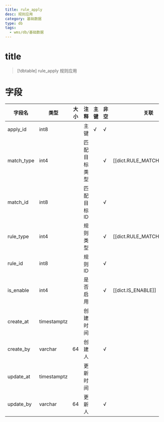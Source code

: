 ```yaml
---
title: rule_apply
desc: 规则应用
category: 基础数据
type: db
tags:
  - wms/db/基础数据
---
```


# title
>[!dbtable] rule_apply
> 规则应用

# 字段
| 字段名 | 类型 | 大小 | 注释 | 主键 | 非空 | 关联 |
| --- | --- | --- | --- | --- | --- | --- |
| apply_id | int8 |  | 主键 | √ | √ |  |
| match_type | int4 |  | 匹配目标类型 |  | √ | [[dict.RULE_MATCH_TYPE]] |
| match_id | int8 |  | 匹配目标ID |  | √ |  |
| rule_type | int4 |  | 规则类型 |  | √ | [[dict.RULE_MATCH_TARGET]] |
| rule_id | int8 |  | 规则ID |  | √ |  |
| is_enable | int4 |  | 是否启用 |  | √ | [[dict.IS_ENABLE]] |
| create_at | timestamptz |  | 创建时间 |  |  |  |
| create_by | varchar | 64 | 创建人 |  | √ |  |
| update_at | timestamptz |  | 更新时间 |  |  |  |
| update_by | varchar | 64 | 更新人 |  | √ |  |

